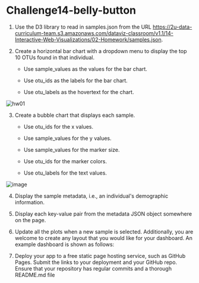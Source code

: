 # Challenge14-belly-button

1. Use the D3 library to read in samples.json from the URL https://2u-data-curriculum-team.s3.amazonaws.com/dataviz-classroom/v1.1/14-Interactive-Web-Visualizations/02-Homework/samples.json.

2. Create a horizontal bar chart with a dropdown menu to display the top 10 OTUs found in that individual.

   - Use sample_values as the values for the bar chart.

   - Use otu_ids as the labels for the bar chart.

   - Use otu_labels as the hovertext for the chart.

![hw01](https://user-images.githubusercontent.com/32376453/229915679-7a1be0a6-e2ed-47e7-b828-439e3a1a319a.png)

3. Create a bubble chart that displays each sample.

    - Use otu_ids for the x values.

    - Use sample_values for the y values.

    - Use sample_values for the marker size.

    - Use otu_ids for the marker colors.

    - Use otu_labels for the text values.
    
![image](https://user-images.githubusercontent.com/32376453/229916021-b79094da-213e-4db8-9258-e3fc08afd8f8.png)


4. Display the sample metadata, i.e., an individual's demographic information.

5. Display each key-value pair from the metadata JSON object somewhere on the page.

6. Update all the plots when a new sample is selected. Additionally, you are welcome to create any layout that you would like for your dashboard. An example dashboard is shown as follows:


7. Deploy your app to a free static page hosting service, such as GitHub Pages. Submit the links to your deployment and your GitHub repo. Ensure that your repository has regular commits and a thorough README.md file
